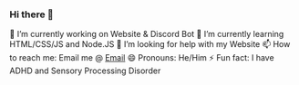 ### Hi there 👋

🔭 I’m currently working on Website & Discord Bot
🌱 I’m currently learning HTML/CSS/JS and Node.JS
🤔 I’m looking for help with my Website
📫 How to reach me: Email me @ [Email](jjmatthews2007@gmail.com)
😄 Pronouns: He/Him
⚡ Fun fact: I have ADHD and Sensory Processing Disorder
